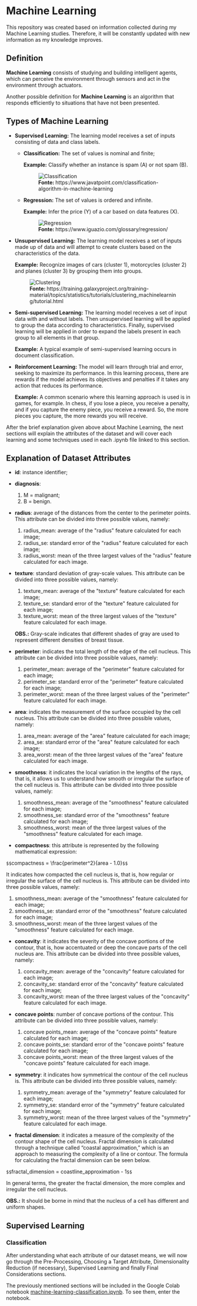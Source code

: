 # Machine Learning

This repository was created based on information collected during my Machine Learning studies. Therefore, it will be constantly updated with new information as my knowledge improves.

## Definition

**Machine Learning** consists of studying and building intelligent agents, which can perceive the environment through sensors and act in the environment through actuators.

Another possible definition for **Machine Learning** is an algorithm that responds efficiently to situations that have not been presented.

## Types of Machine Learning

* **Supervised Learning:** The learning model receives a set of inputs consisting of data and class labels.

    * **Classification:** The set of values is nominal and finite;

        **Example:** Classify whether an instance is spam (A) or not spam (B).

        <figure>
            <img src="https://github.com/ryann-arruda/machine-learning/assets/53544629/22561e82-5570-42a4-a6b9-22110df00299" alt="Classification">
            <br>
            <figcaption><strong>Fonte: </strong>https://www.javatpoint.com/classification-algorithm-in-machine-learning</figcaption>
        </figure>

    * **Regression:** The set of values is ordered and infinite.

        **Example:** Infer the price (Y) of a car based on data features (X).

        <figure>
            <img src="https://github.com/ryann-arruda/machine-learning/assets/53544629/8c2e1a78-ab1e-437d-bfd4-5b9e8fca780b" alt="Regression">
            <br>
            <figcaption><strong>Fonte: </strong>https://www.iguazio.com/glossary/regression/</figcaption>
        </figure>

* **Unsupervised Learning:** The learning model receives a set of inputs made up of data and will attempt to create clusters based on the characteristics of the data.

    **Example:** Recognize images of cars (cluster 1), motorcycles (cluster 2) and planes (cluster 3) by grouping them into groups.

    <figure>
        <img src="https://github.com/ryann-arruda/machine-learning/assets/53544629/a4856d27-bcd0-4a0a-b607-476d919b95fd" alt="Clustering">
        <br>
        <figcaption><strong>Fonte: </strong>https://training.galaxyproject.org/training-material/topics/statistics/tutorials/clustering_machinelearning/tutorial.html</figcaption>
    </figure>

* **Semi-supervised Learning:** The learning model receives a set of input data with and without labels. Then unsupervised learning will be applied to group the data according to characteristics. Finally, supervised learning will be applied in order to expand the labels present in each group to all elements in that group.

    **Example:** A typical example of semi-supervised learning occurs in document classification.

* **Reinforcement Learning:** The model will learn through trial and error, seeking to maximize its performance. In this learning process, there are rewards if the model achieves its objectives and penalties if it takes any action that reduces its performance.

    **Example:** A common scenario where this learning approach is used is in games, for example. In chess, if you lose a piece, you receive a penalty, and if you capture the enemy piece, you receive a reward. So, the more pieces you capture, the more rewards you will receive.

After the brief explanation given above about Machine Learning, the next sections will explain the attributes of the dataset and will cover each learning and some techniques used in each .ipynb file linked to this section.

## Explanation of Dataset Attributes

* **id**: instance identifier;

* **diagnosis**:
    1. M = malignant;
    2. B = benign.

* **radius**: average of the distances from the center to the perimeter points. This attribute can be divided into three possible values, namely:
    1. radius_mean: average of the "radius" feature calculated for each image;
    2. radius_se: standard error of the "radius" feature calculated for each image;
    3. radius_worst: mean of the three largest values of the "radius" feature calculated for each image.

* **texture**: standard deviation of gray-scale values. This attribute can be divided into three possible values, namely:
    1. texture_mean: average of the "texture" feature calculated for each image;
    2. texture_se: standard error of the "texture" feature calculated for each image;
    3. texture_worst: mean of the three largest values of the "texture" feature calculated for each image.

    **OBS.:** Gray-scale indicates that different shades of gray are used to represent different densities of breast tissue.

* **perimeter**: indicates the total length of the edge of the cell nucleus. This attribute can be divided into three possible values, namely:
    1. perimeter_mean: average of the "perimeter" feature calculated for each image;
    2. perimeter_se: standard error of the "perimeter" feature calculated for each image;
    3. perimeter_worst: mean of the three largest values of the "perimeter" feature calculated for each image.

* **area**: indicates the measurement of the surface occupied by the cell nucleus. This attribute can be divided into three possible values, namely:
    1. area_mean: average of the "area" feature calculated for each image;
    2. area_se: standard error of the "area" feature calculated for each image;
    3. area_worst: mean of the three largest values of the "area" feature calculated for each image.    

* **smoothness**: it indicates the local variation in the lengths of the rays, that is, it allows us to understand how smooth or irregular the surface of the cell nucleus is. This attribute can be divided into three possible values, namely:
    1. smoothness_mean: average of the "smoothness" feature calculated for each image;
    2. smoothness_se: standard error of the "smoothness" feature calculated for each image;
    3. smoothness_worst: mean of the three largest values of the "smoothness" feature calculated for each image. 

* **compactness**: this attribute is represented by the following mathematical expression:

`$$`compactness = \frac{perimeter^2}{area - 1.0}`$$`

It indicates how compacted the cell nucleus is, that is, how regular or irregular the surface of the cell nucleus is. This attribute can be divided into three possible values, namely:

1. smoothness_mean: average of the "smoothness" feature calculated for each image;
2. smoothness_se: standard error of the "smoothness" feature calculated for each image;
3. smoothness_worst: mean of the three largest values of the "smoothness" feature calculated for each image. 

* **concavity**: it indicates the severity of the concave portions of the contour, that is, how accentuated or deep the concave parts of the cell nucleus are. This attribute can be divided into three possible values, namely:

    1. concavity_mean: average of the "concavity" feature calculated for each image;
    2. concavity_se: standard error of the "concavity" feature calculated for each image;
    3. concavity_worst: mean of the three largest values of the "concavity" feature calculated for each image. 

* **concave points**: number of concave portions of the contour. This attribute can be divided into three possible values, namely:

    1. concave points_mean: average of the "concave points" feature calculated for each image;
    2. concave points_se: standard error of the "concave points" feature calculated for each image;
    3. concave points_worst: mean of the three largest values of the "concave points" feature calculated for each image. 

* **symmetry**: it indicates how symmetrical the contour of the cell nucleus is. This attribute can be divided into three possible values, namely:

    1. symmetry_mean: average of the "symmetry" feature calculated for each image;
    2. symmetry_se: standard error of the "symmetry" feature calculated for each image;
    3. symmetry_worst: mean of the three largest values of the "symmetry" feature calculated for each image. 

* **fractal dimension**: it indicates a measure of the complexity of the contour shape of the cell nucleus. Fractal dimension is calculated through a technique called “coastal approximation,” which is an approach to measuring the complexity of a line or contour. The formula for calculating the fractal dimension can be seen below.

`$$`fractal\_dimension = coastline\_approximation - 1`$$`

In general terms, the greater the fractal dimension, the more complex and irregular the cell nucleus.

**OBS.:** It should be borne in mind that the nucleus of a cell has different and uniform shapes.

## Supervised Learning

### Classification

After understanding what each attribute of our dataset means, we will now go through the Pre-Processing, Choosing a Target Attribute, Dimensionality Reduction (if necessary), Supervised Learning and finally Final Considerations sections.

The previously mentioned sections will be included in the Google Colab notebook [machine-learning-classification.ipynb](https://github.com/ryann-arruda/machine-learning/blob/main/machine_learning_classification.ipynb). To see them, enter the notebook.